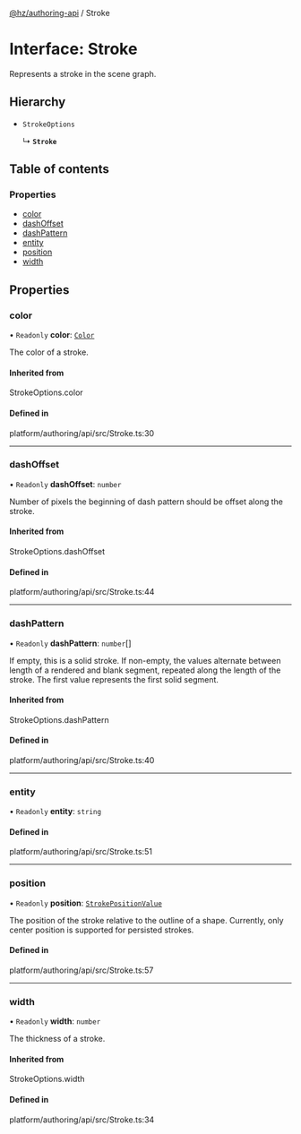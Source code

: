 [@hz/authoring-api](../overview.md) / Stroke

# Interface: Stroke

Represents a stroke in the scene graph.

## Hierarchy

- `StrokeOptions`

  ↳ **`Stroke`**

## Table of contents

### Properties

- [color](Stroke.md#color)
- [dashOffset](Stroke.md#dashOffset)
- [dashPattern](Stroke.md#dashPattern)
- [entity](Stroke.md#entity)
- [position](Stroke.md#position)
- [width](Stroke.md#width)

## Properties

### <a id="color" name="color"></a> color

• `Readonly` **color**: [`Color`](../classes/Color.md)

The color of a stroke.

#### Inherited from

StrokeOptions.color

#### Defined in

platform/authoring/api/src/Stroke.ts:30

___

### <a id="dashOffset" name="dashOffset"></a> dashOffset

• `Readonly` **dashOffset**: `number`

Number of pixels the beginning of dash pattern should be offset along the stroke.

#### Inherited from

StrokeOptions.dashOffset

#### Defined in

platform/authoring/api/src/Stroke.ts:44

___

### <a id="dashPattern" name="dashPattern"></a> dashPattern

• `Readonly` **dashPattern**: `number`[]

If empty, this is a solid stroke.
If non-empty, the values alternate between length of a rendered and blank segment,
repeated along the length of the stroke. The first value represents the first solid segment.

#### Inherited from

StrokeOptions.dashPattern

#### Defined in

platform/authoring/api/src/Stroke.ts:40

___

### <a id="entity" name="entity"></a> entity

• `Readonly` **entity**: `string`

#### Defined in

platform/authoring/api/src/Stroke.ts:51

___

### <a id="position" name="position"></a> position

• `Readonly` **position**: [`StrokePositionValue`](../enums/StrokePositionValue.md)

The position of the stroke relative to the outline of a shape.
Currently, only center position is supported for persisted strokes.

#### Defined in

platform/authoring/api/src/Stroke.ts:57

___

### <a id="width" name="width"></a> width

• `Readonly` **width**: `number`

The thickness of a stroke.

#### Inherited from

StrokeOptions.width

#### Defined in

platform/authoring/api/src/Stroke.ts:34
